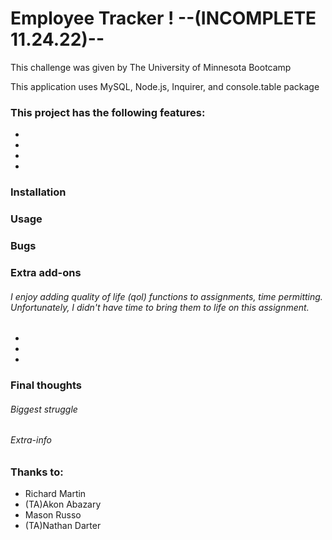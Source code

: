# Employee Tracker ! --(INCOMPLETE 11.24.22)--

This challenge was given by The University of Minnesota Bootcamp 

This application uses MySQL, Node.js, Inquirer, and console.table package

### This project has the following features: 
*  
* 
*  
*  

### Installation

### Usage

### Bugs

### Extra add-ons
###### I enjoy adding quality of life (qol) functions to assignments, time permitting. Unfortunately, I didn't have time to bring them to life on this assignment.
* 
* 
* 

### Final thoughts
 

###### Biggest struggle 


###### Extra-info




### Thanks to:
* Richard Martin
* (TA)Akon Abazary
* Mason Russo
* (TA)Nathan Darter
